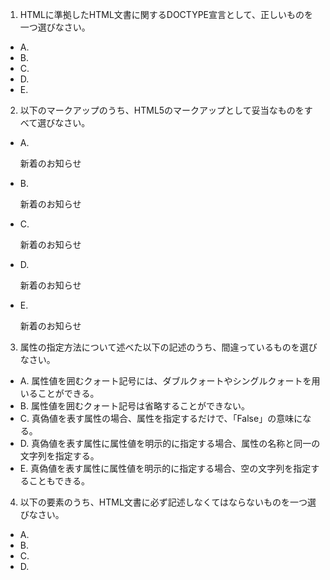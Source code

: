 1. HTMLに準拠したHTML文書に関するDOCTYPE宣言として、正しいものを一つ選びなさい。 
* A. <!DOCTYPE HTML PUBLIC "-//W3C//DTD HTML 4.01 Transitional//EN">
* B. <!DOCTYPE html>
* C. <!DOCTYPE HTML PUBLIC "-//W3C//DTD XHTML 1.0 Strict//EN" "http:www.w3.org/TR/xhtml/DTD/xhtml-strict.dtd">
* D. <!DOCTYPE HTML PUBLIC "-//W3C//DTD HTML 4.01 Transitional//EN" "http:www.w3.org/TR/html4/loose.dtd">
* E. <!DOCTYPE HTML PUBLIC "-//W3C//DTD HTML 4.01 Transitional//EN" "http:www.w3.org/TR/html4/strict.dtd">

2. 以下のマークアップのうち、HTML5のマークアップとして妥当なものをすべて選びなさい。
* A. <p><span>新着のお知らせ</p></span>
* B. <p><span>新着のお知らせ</span>
* C. <p><span>新着のお知らせ</p>
* D. <p><span>新着のお知らせ
* E. <p><span>新着のお知らせ</span></p>

3. 属性の指定方法について述べた以下の記述のうち、間違っているものを選びなさい。 
* A. 属性値を囲むクォート記号には、ダブルクォートやシングルクォートを用いることができる。
* B. 属性値を囲むクォート記号は省略することができない。
* C. 真偽値を表す属性の場合、属性を指定するだけで、「False」の意味になる。
* D. 真偽値を表す属性に属性値を明示的に指定する場合、属性の名称と同一の文字列を指定する。
* E. 真偽値を表す属性に属性値を明示的に指定する場合、空の文字列を指定することもできる。

4. 以下の要素のうち、HTML文書に必ず記述しなくてはならないものを一つ選びなさい。 
* A. <html>
* B. <head>
* C. <meta>
* D. <title>
* E. <body>

5. HTML5におけるHTMLファイルの文字エンコーディングについて述べた以下の文章のうち、間違っているものを一つ選びなさい。 
* A. HTML5では、UTF-8の使用が推奨されている。
* B. <meta charset="UTF-8">という指定方法が可能である。
* C. <meta http-equiv="Contnet-Type" content="text/html;charset=UTF-8">という指定方法も依然として有効である。
* D. charset属性を用いた文字エンコーディングの指定と、http-equiv属性を用いた指定を両方記述することが推奨されている。
* E. 文字エンコーディングの指定は、ファイルの先頭1024倍と以内で行う必要がある。

6. 外部のCSSやJavascriptファイルを指定する方法について述べた記述のうち、間違っているものを２つ選びなさい。 
* A. script要素のsrc属性を用いて、外部から読み込むJavascriptファイルのURLを指定することができる。
* B. style要素のsrc属性を用いて、外部から読み込むCSSファイルのURLを指定することができる。
* C. link要素のhref属性を用いて、外部から読み込むCSSファイルのURLを指定することができる。
* D. script要素では、asyncやdeferという属性を用いて、外部のJavascriptファイルを読み込む方法を制御することができる。
* E. link要素では、asyncやdeferという属性を用いて、外部のCSSファイルを読み込む方法を制御することができる。

7. style要素について述べた以下の文章のうち、正しい記述をすべて選びなさい。 
* A. HTML5からscopedという属性が加わり、スタイルの適用範囲を限定できるようになった。
* B. メディアクエリを指定するためのmedia属性を用いることができる。
* C. src属性を用いて、外部から読み込むCSSファイルのURLを指定することができる。
* D. scoped属性を指定しない場合、style要素内に記述されたCSSは文書全体に影響する。
* E. scoped属性を指定しない場合、style属性内に記述されたCSSは、その記述が行われた箇所以降の文書に影響する。

8. HTML5文書におけるセクションを形成するための要素をすべて選びなさい。 
* A. <section>
* B. <article>
* C. <nav>
* D. <header>
* E. <aside>

9. HTML5における見出し要素（<h1>~<h6>）に関する説明のうち、間違っているものを3つ選びなさい。 
* A. h1要素は、1つの文書中で1回しか使用してはいけない。
* B. セクションを形成する要素（section、articleなど）の中ではじめに使用された見出し要素は、そのセクションの見出しとして扱われる。
* C. セクションを形成する要素（section、articleなど）を指定せずに、見出し要素をいきなり使用すると、エラーとして扱われる。
* D. 見出しを持たないセクションを作ることも可能である。
* E. %見出し要素は、header要素内で指定しなくてはならない。

10. HTML5で新たに加わった要素に関する説明のうち、間違っているものをすべて選びなさい。 
* A. main要素は、1文章中に1度しか使用できない。
* B. main要素は、文章のアウトラインを構成する。
* C. artile要素は、1文章中に1度しか使用できない。
* D. artile要素は、文章のアウトラインを構成する。
* E. artile要素とmain要素を同じ文章中で利用することはできない。

11. 以下のコードから生成されるアウトラインを正しく表したものを1つ選びなさい。 
	~
	~
	~
	~

12. HTML5で追加されたマルチメディア要素に関する説明のうち、誤っているものを1つ選びなさい。 
* A. video要素は、src属性に動画ファイルのURLを指定することで動画を再生することができる。
* B. audio要素は、src属性に動画ファイルのURLを指定することで音声を再生することができる。
* C. source要素は、video要素やaudio要素とともに用いて、複数のメディアデータのURLを指定することができる。
* D. track要素は、video要素やaudio要素とともに用いて、字幕やチャプターなどの情報を付与することができる。
* E. src要素やsource要素で指定されたメディアデータの形式をブラウザがサポートしておらず再生が行えない場合、video要素やaudio要素の内側に記述したコンテンツが表示される。

13. Webページに画像を表示するための要素について説明した以下の文章の空欄を埋める正しい組み合わせを１つ選びなさい。 <p>固定の画像を表示するために用いられるのは（１）要素、JavaScriptで変更可能な動的なビットマップ画像を表示するために用いられるのは（２）要素である。</p>
* A. １：canvas ２：img
* B. １：canvas ２：svg
* C. １：img ２：svg
* D. １：img ２：canvas
* E. １：svg ２：canvas

14. カスタム属性について述べた説明のうち、間違っているものをすべて選びなさい。 
* A. カスタムデータ属性とは、任意の要素に対して独自の属性を指定できる仕組みである。
* B. カスタムデータ属性は、「data-」という接頭辞を使用する。
* C. カスタムデータ属性は、meta要素を用いて定義を行うことで、Webページ上で使用できるようになる。
* D. カスタムデータ属性を使用したJavaScriptライブラリやフレームワークを作成することが可能である。
* E. カスタムデータ属性を指定できる要素は、divとspanに限られている。

15. 以下に示すタグの中で、終了タグを省略できないものを１つ選びなさい。 
* A. <p>
* B. <li>
* C. <dd>
* D. <div>
* E. <br>

16. 以下に示す要素のうち、「重要性」に影響を及ぼす要素をすべて選びなさい。 
* A. strong
* B. em
* C. b
* D. small
* E. i

17. HTML5のセクションに関する要素について述べた以下の文章の、空欄を埋めるために最適な組み合わせを選びなさい。 <p>文章から独立して扱うことが可能なセクションを表すには（１）要素、文章の（主要な）ナビゲーションを表すセクションを表すには（２）要素を用いる。特化した用途を持たない、汎用的なセクションを表すには（３）要素を用いる。</p>
* A. １：section ２：aside ３：nav
* B. １：aside ２：nav ３：section
* C. １：aside ２：nav ３：article
* D. １：article ２：nav ３：aside
* E. １：article ２：nav ３：section

18. HTMLにメタデータを埋め込む手法について述べた説明のうち、間違っているものをすべて選びなさい。 
* A. Microdataは、GoogleやMicrosoftの検索エンジンによってもすでに対応されている。
* B. schema.orgで規定されているボキャブラリは、Microdataでしか利用できない。
* C. RDF/RDFs/RDFa liteは、いずれもXHTMLでしか利用できない。
* D. schema.orgは、W3Cによって標準化が進められている。
* E. Microdataによって規定されている属性はすべて「item」で始まる名称を持っている。

19. dl要素とその子要素に関する記述のうち、間違っているものを２つ選びなさい。 
* A. dl要素は、用語の定義をまとめたリストを表す。
* B. dl要素の子要素として指定できる要素はdh（見出し）とdd（データ）である。
* C. dd要素は複数連続で指定可能である。
* D. dt要素は複数連続で指定可能である。
* E. dl要素は、汎用的な「名前」と「値」のグループをまとめたリストを表す。

20. data URIについて述べた説明のうち、正しいものを２つ選びなさい。 
* A. data URIとは、「data://」で始まるURI文字列である。
* B. data URIは、文字列化したバイナリデータしか表現できない。
* C. data URIにバイナリデータを指定するには、base64というエンコード方式を用いて文字列化する。
* D. data URIは、HTML内でのみ使用でき、CSSやJavaScriptとともに用いることはできない。
* E. data URIは、HTTPリクエスト数を減らせる一方で、データ量が増加するというデメリットがある。

21. input要素のtype属性として使用できるものを3つ選びなさい。 
* A. card
* B. time
* C. email
* D. zip
* E. url

22. 以下の要素のうち、HTML5ではすでに廃止となっている要素を1つ選びなさい。 
* A. small
* B. u
* C. big
* D. b
* E. s

23. 要素の内部に独立したアウトラインを持つ要素を「セクショニングルート」と呼ぶ。以下の要素の中から、セクショニングルートではないものを１つ選びなさい。 
* A. <td>
* B. <figure>
* C. <blockquote>
* D. <pre>
* E. <body>

24. HTML文書にCSSを適用する方法について述べた以下の文章のうち、間違っているものをすべて選びなさい。 
* A. style要素を用いて、そのHTML文書内にのみ適用されるCSSを記述することができる。
* B. rel="css"を指定したlink要素を用いることで、外部のCSSファイルを読み込むことができる。
* C. 外部CSSを参照するlink要素には、type属性に"text/css"を必ず指定しなくてはならない。
* D. HTML要素が持つstyle属性の値として、CSSを直接記述することができる。
* E. 外部のCSSファイルを読み込むには、style要素のsrc属性にCSSファイルのURLを指定する方法もある。

25. 以下の2つのa要素のうち、「削除」と画面に表示されるほうの要素のみを選択したい。間違っているものを1つ選びなさい。
* A. #delete-button
* B. .button .alert
* C. .button:nth-of-type(2)
* D. a:nth-of-type(2)
* E. #new-button+a

26. 以下のマークアップ中に現れるli要素のうち、「受信箱」と表示されるリンクを子要素に持つもののみを選択したい。間違っているものを2つ選びなさい
* A. %li:nth-of-type(2)
* B. li > a#link-inbox
* C. %li:nth-chile(2)
* D. %.meny-item:nth-of-type(2)
* E. li < a#link-inbox

27. 以下のCSSが適用されたdiv要素の幅を選びなさい。
* A. 200px;
* B. 210px;
* C. 220px;
* D. 230px;
* E. 240px;

28. 以下のCSSが適用されたdiv要素の幅を選びなさい。
* A. 200px;
* B. 210px;
* C. 220px;
* D. 230px;
* E. 240px;

29. displayプロパティの値として間違っているものを1つ選びなさい。 
* A. table
* B. list-itme
* C. inline
* D. hidden
* E. block

30. 以下のHTMLとCSSについて述べた文章の空欄を埋めなさい。
	~
	~
	~
	~
	~

31. Webページのレイアウトによく使用される、floatプロパティを用いたテクニックについて述べた以下の記述のうち、間違っているものを1つ選びなさい。 
* A. floatは、指定した要素に対するテキストの回り込み方法を指定できる。
* B. テキストの回り込みだけではなく、要素を横方向に並べるというレイアウトの実現にも利用できる。
* C. floatを指定した要素は、元の文書から浮動してしまうため、要素の高さが親要素に反映されないというが生じる。
* D. floatを解除するプロパティの名称はresetである。


32. CSS3で追加された様々なプロパティについて述べた以下の文章の空欄を埋めるため、適切な組み合わせを選びなさい。<p>CSS3で追加された様々なプロパティを使用すると、従来画像やJavaScriptを使用せざるを得なかったようなデザインをCSSのみで実現することが可能になる。例えば、ボックスの角丸を実現する（１）プロパティ、ボックスに影をつけることができる（２）プロパティ、背景に直線グラデーションを指定できる（３）関数などが挙げられる。</p> 
* A. １：corner-radius ２：drop-shadow ３：gradinet()
* B. １：border-radius ２：drop-shadow ３：gradinet()
* C. １：border-radius ２：box-shadow ３：linear-gradinet()
* D. １：corner-radius ２：box-shadow ３：linear-gradinet()
* E. １：border-radius ２：box-shadow ３：gradinet()

33. backgroundプロパティに関係する事柄について述べた以下の文章のうち、正しいものを2つ選びなさい。 
* A. background-imageプロパティとbackground-colorプロパティを同時に指定することはできない。
* B. background-sizeプロパティを使用して、背景画像のサイズを指定することができる。
* C. background-posiitonプロパティを使用して、背景画像の表示位置を指定することができる。
* D. 複数の背景画像を指定することはできない。
* E. backgroundというショートハンドプロパティを用いて、background-positionプロパティやbackground-sizeプロパティを指定することができる。

34. positionプロパティの値として間違っているものを1つ選びなさい。 
* A. auto
* B. relative
* C. absolute
* D. static
* E. fixed

35. 以下の、「A」と書かれたボックスを、親要素に対して左右中央に配置したい。どのようなプロパティを追加すればよいか、正しい選択肢を1つ選びなさい。
* A. 親要素(#container)に、「text-align: center;」を指定する。
* B. 親要素(#container)に、「margin; 0 auto;」を指定する。
* C. 子要素(#box)に、「text-align: center;」を指定する。
* D. 子要素(#box)に、「margin; 0 auto;」を指定する。
* E. 子要素(#box)に、「padding-left: 50%;」を指定する。

36. レスポンシブWebデザインについて述べた以下の文章のうち、間違っているものを選びなさい。 
* A. レスポンシブWebデザインを使用すると、様々なデバイス上での最適な表示を、１つのHTMLファイルで実現することができる。
* B. レスポンシブWebデザインは、スマートフォン用、タブレット用、PC用などといった複数のURLに応じて表示を切り替えるテクニックのことをいう。
* C. レスポンシブWebデザインで使用される、Webページをっ表示するメディアの要件に従ってCSSを切り替える技術をメディアクエリと呼ぶ。
* D. レスポンシブWebデザインでは、画面幅に関わらず同一のレイアウトを実現するために、％単位による要素の幅指定がよく用いられる。
* E. レスポンシブWebデザインでは、画面の幅を％単位で指定する「Fluid Image」というテクニックがよく用いられる。

37. 以下の＃blockで表されるブロックは、横向きにした状態の、幅640pxのスマートフォンで表示を確認すると、何の色に見えるか？適切なものを1つ選びなさい。
* A. 赤
* B. 黄色
* C. 青
* D. ピンク

38. メディアクエリの記述方法について述べた以下の文章のうち、間違っているものを1つ選びなさい。 
* A. メディアクエリは、CSSのソースコード内に@mediaというキーワードとともに指定することができる。
* B. メディアクエリは、link要素のmedia属性に指定することができる。
* C. メディアクエリは、style要素のmedia属性に指定することができる。
* D. メディアクエリは、script要素のmedia属性に指定することができる。
* E. メディアクエリは、複数の条件をandやorで連結して指定することができる。

39. メディアクエリで使用される代表的なメディア特性やメディアタイプについて述べた以下の文章のうち、間違っているものを1つ選びなさい。 
* A. 全てを表すallをいうメディアタイプが存在する。
* B. width、heightなど、メディア特性の多くは、「min-」や「max-」というプレフィックスをつけて「～以上」や「～以下」という条件を表すことができる
* C. デバイスの向きを表すorientaionというメディア特性が存在する。
* D. テレビを表すTVというメディアタイプが存在する。
* E. device-width、device-heightは、表示領域の幅や高さを指定するためのメディア特性である。

40. メディアクエリを使用して、「幅480pxを超えるデバイス上でのみ、グローバルナビを表示したい」という要件を満たしたい。どのようなメディアクエリを記述すればよいか。以下の（）に当てはまる正しいものを1つ選びなさい。
* A. (width > 480px)
* B. (min-width: 480px)
* C. (device-width > 480px)
* D. (min-device-width: 480px)
* E. (min-device-width: 481px)

41. レスポンシブＷｅｂデザインを行っていく上での画像の取り扱いについて述べた以下の文章のうち、間違っているものを1つ選びなさい。 
* A. 幅や高さを％単位で指定することで、自動的に画像を拡大・縮小させるというテクニックがよく利用される。
* B. デバイス・ピクセル比が１を超えるデバイス向けに、高解像度の画面を使用することがある。
* C. 拡大・縮小に強いベクター形式の画像フォーマットとして、ＪＰＥＧがよく使用される。
* D. デバイスピクセル比が１を超えるデバイスをメディアクエリで識別できるようにするため、device-pixel-ratioというメディア特性を利用できる。
* E. 画像ファイルの読み込みに使用するHTTPリクエスト数を減らすため、複数の画像を1つにまとめるCSSスプライトや画像データをdataURI形式の文字列に変換して埋め込むといったテクニックがよく利用される。

42. オフラインWebアプリケーションに関する説明のうち、間違ているものを１つ選びなさい。 
* A. オフラインWebアプリケーションを実現するための中心的な機能は、アプロケーションキャッシュと呼ばれる。
* B. アプリケーションキャッシュは、ローカルでも参照可能なWebリソースのキャッシュである。
* C. アプリケーションキャッシュに格納するリソースは、マニュフェストファイルと呼ばれるテキストファイルに記述する。
* D. マニュフェストファイルの指定がない場合、アプリケーションキャッシュはキャッシュすべきリソースを自動的に判断できる。
* E. アプリケーションキャッシュの更新チェックは、マニュフェストファイルが更新されているかどうかをチェックすることで行われる。

43. アプリケーションキャッシュのマニュフェストファイルに関する説明のうち、間違っているものをすべて選びなさい。 
* A. マニュフェストファイルは、text/cache-manifestというMIMEタイプで配信しなくてはならない。
* B. マニュフェストファイルはXML形式のテキストファイルである。
* C. マニュフェストファイルのURLをmeta要素のmanifet属性に指定することで、Webアプリケーションのオフライン化を行うことができる。
* D. マニュフェストファイル内で、セクションの指定を行っていない場合は、デフォルトでCACHEセクションに属しているとみなされる。
* E. アプリケーションキャッシュの更新チェックは、マニュフェストファイルが更新されているかどうかをチェックすることで行われる。

44. アプリケーションキャッシュのマニュフェストに指定可能なセクションをすべて選びなさい。 
* A. FALLBACK
* B. STATIC
* C. NETWORK
* D. CONFIG
* E. CACHE

45. HTTPリクエストにおけるメソッドと説明の組み合わせとして間違っているものを1つ選びなさい。 
* A. GET:指定されたリソースを取得する。
* B. POST：サーバにデータを送信する。
* C. PUT：指定したリソースを保存する。
* D. DELETE:指定したリソースを削除する。
* E. HEAD:ループバックに利用する。

46. HTTPレスポンスにおけるステータスコードと説明の組み合わせとして正しいものをすべて選びなさい。 
* A. 301：リソースが一時的に移動
* B. 307：リソースが恒久的に移動
* C. 200：リクエストが成功
* D. 404：リソースが見つからない
* E. 500：内部サーバエラー

47. IPアドレスの説明として間違っているものを１つ選びなさい。 
* A. インターネットに接続するすべての端末は、グローバルIPアドレスを割りふる必要がある。
* B. 同じネットワークに属する端末で、IPアドレスは重複してはならない。
* C. 所属するネットワークは、サブネットマスクを使って識別することができる。
* D. 127.0.0.1は、自身の端末と通信するためのアドレスである。
* E. IPv4は、32ビットのアドレス空間しか持たないため、IPアドレスは不足している。

48. ドメイン名の説明として間違っているものを1つ選びなさい。 
* A. ドメイン名は、インターネットで一意になるように管理されている。
* B. ドメイン名は、人間が扱いやすいようにするためのものである。
* C. １つのIPアドレスに複数のドメイン名を持つことができる。
* D. JPなどのトップレベルドメインは、所属する国のものしか登録できない。
* E. 一般的にドメインを登録すると登録者の様々な情報が公開される。

49. 主にWebサイトで利用される画像ファイルのフォーマットと、その特徴について説明している正しいものをすべて選びなさい。 
* A. 写真などの画像はJPGファイルが適している。
* B. イラストなどの画像はPNGやGIFファイルが適している。
* C. GIFは背景色を透過にすることができるが、PNGは透過にできない。
* D. 一般的にJPGファイルは劣化しないためオリジナルを保存するのに適している。
* E. アニメーションGIFは広告などによく利用されている。

50. DOMの説明として正しいものをすべて選びなさい。 
* A. DOMは、HTML文書などをアプリケーションから扱うための仕様である。
* B. DOMを利用して要素の追加や削除、変更などができる。
* C. JavaScriptのみによる各種APIが定義されている。
* D. W3Cによって標準化されており、現在はレベル３の策定が進んでいる。
* E. DOMではXML文書を操作することはできない。

51. Cookieの説明として間違っているものを1つ選びなさい。 
* A. ドメイン・パスごとにデータをブラウザに保存することができる。
* B. 保存できるデータ形式は、文字列またはバイナリデータである。
* C. 保存できるデータ数は20個で、1個につき4096バイトまでである。
* D. Cookieは、同じドメインパスへアクセスすると必ず送信されるので、通信量の負担になることがある。
* E. よく使われる用途としては、セッションIDを保存するなどがある。

52. TCPとUDPの説明について間違っているものを1つ選びなさい。 
* A. TCPは、再送制御やエラー訂正機能があるため信頼性が高い。
* B. UDPは、一方的にデータを送信するだけなので信頼性が低い。
* C. TCPとUDPを比べると通信速度はUDPのほうが早い。
* D. TCPとUDPともに３ウェイハンドシェイクによってコネクションを確立する。
* E. ３ウェイハンドシェイクは、SYN、SYN/ACK、ACKパケットを端末間でやり取りする。

53. インターネットの攻撃手法と説明の組み合わせとして間違っているものをすべて選びなさい。 
* A. SQLインジェクション：データにSQL分を混入して不正にデータベースを操作する手法
* B. CSRF：データにJavaScriptなどを埋め込み、悪意あるスクリプトを実行させる手法
* C. XSS：外部からのHTTPリクエストによってWebサイト上で何らかの操作を行わせる手法
* D. ディレクトリトラバーサル：データに親ディレクトリへのパスなどを示す文字列を含めて本来アクセスできないファイルにアクセスする手法
* E. フィッシング：メールなどで偽サイトをあたかも本物であるかのように見せかけて、パスワードなどを入力させる手法

54. Web広告の課金方式で「広告のクリック回数に応じて課金される広告」は次のうちどれか、1つ選びなさい。 
* A. インプレッション保証型広告
* B. PPC広告
* C. クリック保証型広告
* D. アフィリエイト広告
* E. バナー広告

55. MVCの説明として間違っているものを1つ選びなさい。 
* A. MVCは、ソフトウェア設計手法の1つで、プログラムを3つの層に分割する。
* B. Modelは、ビジネスロジックを持つ層である。
* C. Viewは、ユーザインターフェースを持つ層である。
* D. Controllerは、データを操作する層である。
* E. MVCには、構造が分かりやすくなり、変更に強くなるというメリットがある。

56. バーチャルホストの説明として正しいものをすべて選びなさい。 
* A. バーチャルホストは、1つのサーバで複数のドメインを運用する技術である。
* B. バーチャルホストは、1つのサーバでの複数の仮想マシンを動作させる技術である。
* C. Webサーバに複数のIPアドレス、ドメインを割り当てる方法がある。
* D. 1つのIPアドレスに複数のドメインを割り当てる方法がある。
* E. 複数のWebサーバに１つのドメインを割り当てる方法がある。

57. SEOの説明として正しいものをすべて選びなさい。 
* A. 検索エンジンの検索結果に自サイトが表示されないようにする手法である。
* B. 検索エンジンの検索結果の上位に自サイトが表示されるようにする手法である。
* C. Webサイトを巡回するクローラの動作などを分析し、それに適したサイトを構築する。
* D. 検索エンジンによっては、サイトのセマンティクスを評価して表示方法を変えるものもある。
* E. サイトの見た目やデザインが検索結果に大きく影響するため、なるべくきれいにしたほうが良い。

58. dataURLスキームの説明として間違っているものを1つ選びなさい。 
* A. 外部の画像ファイルをHTMLファイルにインラインで埋め込むことが可能である。
* B. IMG要素のsrc属性など、ファイルを扱う個所に指定できる。
* C. バイナリデータをdataURLで扱うためには、base64形式でエンコードする。
* D. HTMLファイルに画像を埋め込んだ場合、画像を参照するためのHTTPリクエストがなくなり、サイズも減少する。
* E. dataURLスキームを使って、canvas要素で作成した画像をダウンロードすることができる。

59. HTTPメソッドのうち、POSTの説明として正しいものを1つ選びなさい。 
* A. 指定されたリソースを取得する。
* B. ループバックに利用する。
* C. 指定したリソースを保存する。
* D. サーバからデータを取得する。
* E. サーバにデータを送信する。

60. サイトを新しいドメインに引っ越し、元のドメインへのアクセスをリダイレクトして引っ越し先に誘導する場合、適切なステータスコードとして正しいものを1つ選びなさい。 
* A. 200
* B. 301
* C. 304
* D. 307
* E. 404

61. HTTPSの説明として間違っているものを1つ選びなさい。 
* A. HTTPを暗号化した経路（SSL/TLS）で安全に利用する方式である。
* B. URLの先頭でHTTPの代わりにHTTPSを記述する。
* C. デフォルトのポート番号は、８０である。
* D. SSL/TLSは、公開鍵暗号方式と共通鍵暗号方式を組み合わせたものである。
* E. SSL/TLSは、HTTPS以外にも多くのプロトコルで利用されている。

62. Ajaxの説明として間違っているものを1つ選びなさい。 
* A. ページのリロードを任意のタイミングで行って通信する。
* B. サイト上で非同期通信でデータを取得する。
* C. 通信には、XMLHttpRequestを利用する。
* D. Webサーバからデータを取得してページの一部を動的に書き換える。
* E. Ajaxを利用して、よりリッチなWebアプリケーションを作成できる。
